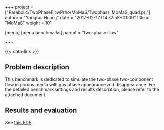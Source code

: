 +++
project = ["Parabolic/TwoPhaseFlowPrho/MoMaS/Twophase_MoMaS_quad.prj"]
author = "Yonghui Huang"
date = "2017-02-17T14:37:58+01:00"
title = "MoMaS"
weight = 101

[menu]
  [menu.benchmarks]
    parent = "two-phase-flow"

+++

{{< data-link >}}

## Problem description

This benchmark is dedicated to simulate the two-phase two-component flow in porous media with gas phase appearance and disappearance. For the detailed benchmark settings and results description, please refer to the attached document.

## Results and evaluation

See [this PDF](MoMaS.pdf).
